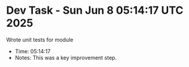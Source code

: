 # Dev Task - Sun Jun  8 05:14:17 UTC 2025
Wrote unit tests for module
- Time: 05:14:17
- Notes: This was a key improvement step.
